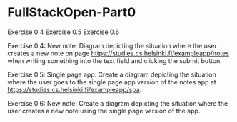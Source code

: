 # FullStackOpen-Part0
Exercise 0.4 Exercise 0.5 Exercise 0.6

Exercise 0.4: New note:
Diagram depicting the situation where the user creates a new note on page https://studies.cs.helsinki.fi/exampleapp/notes when writing something into the text field and clicking the submit button.

Exercise 0.5: Single page app:
Create a diagram depicting the situation where the user goes to the single page app version of the notes app at https://studies.cs.helsinki.fi/exampleapp/spa.

Exercise 0.6: New note:
Create a diagram depicting the situation where the user creates a new note using the single page version of the app.

